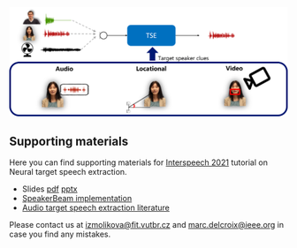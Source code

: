 ![Target speech extraction teaser](img/target_speech_extraction.png)

## Supporting materials

Here you can find supporting materials for [Interspeech 2021](https://www.interspeech2021.org/) tutorial on Neural target speech extraction. 

- Slides [pdf](slides/IS21_TSE_tutorial.pdf) [pptx](slides/IS21_TSE_tutorial.pptx)
- [SpeakerBeam implementation](https://github.com/BUTSpeechFIT/speakerbeam)
- [Audio target speech extraction literature](https://docs.google.com/spreadsheets/d/1iiMhxjYQ6bR90CQ3pfQrAIOz5P2UBaMtZmu-xt7rr8U/edit?usp=sharing)

Please contact us at [izmolikova@fit.vutbr.cz](mailto:izmolikova@fit.vutbr.cz) and [marc.delcroix@ieee.org](mailto:marc.delcroix@ieee.org) in case you find any mistakes.

